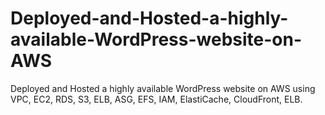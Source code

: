 # Deployed-and-Hosted-a-highly-available-WordPress-website-on-AWS
Deployed and Hosted a highly available WordPress website on AWS using VPC, EC2, RDS, S3, ELB, ASG, EFS, IAM, ElastiCache, CloudFront, ELB.
